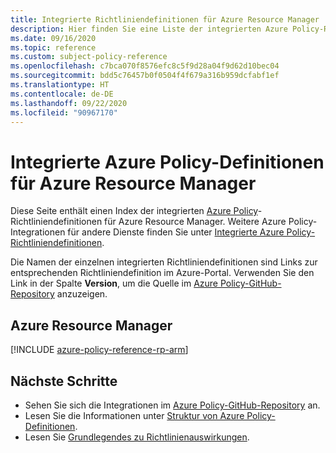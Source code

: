 ```yaml
---
title: Integrierte Richtliniendefinitionen für Azure Resource Manager
description: Hier finden Sie eine Liste der integrierten Azure Policy-Richtliniendefinitionen für Azure Resource Manager. Diese integrierten Richtliniendefinitionen bieten allgemeine Ansätze für die Verwaltung von Azure-Ressourcen.
ms.date: 09/16/2020
ms.topic: reference
ms.custom: subject-policy-reference
ms.openlocfilehash: c7bca070f8576efc8c5f9d28a04f9d62d10bec04
ms.sourcegitcommit: bdd5c76457b0f0504f4f679a316b959dcfabf1ef
ms.translationtype: HT
ms.contentlocale: de-DE
ms.lasthandoff: 09/22/2020
ms.locfileid: "90967170"
---
```

# <a name="azure-policy-built-in-definitions-for-azure-resource-manager"></a>Integrierte Azure Policy-Definitionen für Azure Resource Manager

Diese Seite enthält einen Index der integrierten [Azure Policy](../../governance/policy/overview.md)-Richtliniendefinitionen für Azure Resource Manager. Weitere Azure Policy-Integrationen für andere Dienste finden Sie unter [Integrierte Azure Policy-Richtliniendefinitionen](../../governance/policy/samples/built-in-policies.md).

Die Namen der einzelnen integrierten Richtliniendefinitionen sind Links zur entsprechenden Richtliniendefinition im Azure-Portal. Verwenden Sie den Link in der Spalte **Version**, um die Quelle im [Azure Policy-GitHub-Repository](https://github.com/Azure/azure-policy) anzuzeigen.

## <a name="azure-resource-manager"></a>Azure Resource Manager

[!INCLUDE [azure-policy-reference-rp-arm](../../../includes/policy/reference/byrp/microsoft.resources.md)]

## <a name="next-steps"></a>Nächste Schritte

- Sehen Sie sich die Integrationen im [Azure Policy-GitHub-Repository](https://github.com/Azure/azure-policy) an.
- Lesen Sie die Informationen unter [Struktur von Azure Policy-Definitionen](../../governance/policy/concepts/definition-structure.md).
- Lesen Sie [Grundlegendes zu Richtlinienauswirkungen](../../governance/policy/concepts/effects.md).
